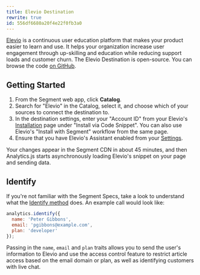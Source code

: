 ```yaml
---
title: Elevio Destination
rewrite: true
id: 556df6680a20f4e22f0fb3a0
---
```

[Elevio](https://elev.io/) is a continuous user education platform that makes your product easier to learn and use. It helps your organization increase user engagement through up-skilling and education while reducing support loads and customer churn. The Elevio Destination is open-source. You can browse the code [on GitHub](https://github.com/segment-integrations/analytics.js-integration-elevio).


## Getting Started



1. From the Segment web app, click **Catalog**.
2. Search for "Elevio" in the Catalog, select it, and choose which of your sources to connect the destination to.
3. In the destination settings, enter your "Account ID" from your Elevio's [Installation](https://app.elev.io/installation) page under "Install via Code Snippet". You can also use Elevio's "Install with Segment" workflow from the same page.
4. Ensure that you have Elevio's Assistant enabled from your [Settings](https://app.elev.io/settings).

Your changes appear in the Segment CDN in about 45 minutes, and then Analytics.js starts asynchronously loading Elevio's snippet on your page and sending data.


## Identify

If you're not familiar with the Segment Specs, take a look to understand what the [Identify method](/docs/connections/spec/identify/) does. An example call would look like:

```javascript
analytics.identify({
  name: 'Peter Gibbons',
  email: 'pgibbons@example.com',
  plan: 'developer'
});
```

Passing in the `name`, `email` and `plan` traits allows you to send the user's information to Elevio and use the access control feature to restrict article access based on the email domain or plan, as well as identifying customers with live chat.
